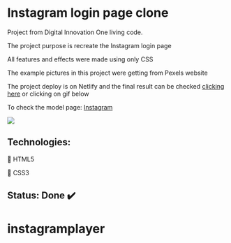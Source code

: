 # Instagram login page clone

Project from Digital Innovation One living code.

The project purpose is recreate the Instagram login page

All features and effects were made using only CSS

The example pictures in this project were getting from Pexels website

The project deploy is on Netlify and the final result can be checked [clicking here](https://insta-login-page-clone.netlify.app/) or clicking on gif below

To check the model page: [Instagram](https://www.instagram.com/)

[![](pitch.gif)](https://insta-login-page-clone.netlify.app/)

## Technologies:
:small_orange_diamond: HTML5

:small_blue_diamond: CSS3

## Status: Done :heavy_check_mark:
# instagramplayer
